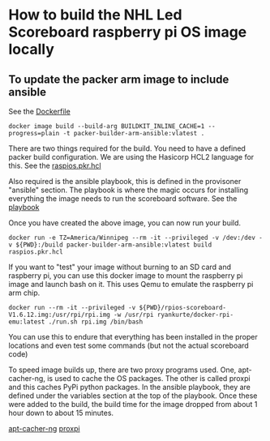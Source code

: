 # How to build the NHL Led Scoreboard raspberry pi OS image locally
## To update the packer arm image to include ansible

See the [Dockerfile](https://github.com/falkyre/nhl-led-scoreboard-img/blob/packer/Dockerfile)

```
docker image build --build-arg BUILDKIT_INLINE_CACHE=1 --progress=plain -t packer-builder-arm-ansible:vlatest .
```

There are two things required for the build.  You need to have a defined packer build configuration.  We are using the Hasicorp HCL2 language for this.  See the [raspios.pkr.hcl](https://github.com/falkyre/nhl-led-scoreboard-img/blob/packer/nhl-image/raspios.pkr.hcl) 

Also required is the ansible playbook, this is defined in the provisoner "ansible" section.  The playbook is where the magic occurs for installing everything the image needs to run the scoreboard software.  See the [playbook](https://github.com/falkyre/nhl-led-scoreboard-img/blob/packer/nhl-image/ansible/setup-raspberry.yml)

Once you have created the above image, you can now run your build.  

```
docker run -e TZ=America/Winnipeg --rm -it --privileged -v /dev:/dev -v ${PWD}:/build packer-builder-arm-ansible:vlatest build raspios.pkr.hcl
```

If you want to "test" your image without burning to an SD card and raspberry pi, you can use this docker image to mount the raspberry pi image and launch bash on it.  This uses Qemu to emulate the raspberry pi arm chip.

```
docker run --rm -it --privileged -v ${PWD}/rpios-scoreboard-V1.6.12.img:/usr/rpi/rpi.img -w /usr/rpi ryankurte/docker-rpi-emu:latest ./run.sh rpi.img /bin/bash
```
You can use this to endure that everything has been installed in the proper locations and even test some commands (but not the actual scoreboard code)

To speed image builds up, there are two proxy programs used.  One, apt-cacher-ng, is used to cache the OS packages.  The other is called proxpi and this caches PyPi python packages.  In the ansible playbook, they are defined under the variables section at the top of the playbook.  Once these were added to the build, the build time for the image dropped from about 1 hour down to about 15 minutes.

[apt-cacher-ng](https://github.com/sameersbn/docker-apt-cacher-ng)
[proxpi](https://github.com/EpicWink/proxpi)